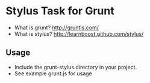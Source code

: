 # Stylus Task for Grunt

* What is grunt? http://gruntjs.com/
* What is stylus? http://learnboost.github.com/stylus/

## Usage

* Include the grunt-stylus directory in your project.
* See example grunt.js for usage